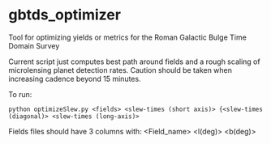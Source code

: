 # gbtds_optimizer
Tool for optimizing yields or metrics for the Roman Galactic Bulge
Time Domain Survey

Current script just computes best path around fields and a rough
scaling of microlensing planet detection rates. Caution should be
taken when increasing cadence beyond 15 minutes.

To run:

`python optimizeSlew.py <fields> <slew-times (short axis)> {<slew-times (diagonal)> <slew-times (long-axis)>`

Fields files should have 3 columns with:
<Field_name> <l(deg)> <b(deg)>
